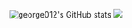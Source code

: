 ![george012's GitHub stats](https://github-readme-stats.vercel.app/api?username=george012&show_icons=true&count_private=true&theme=vue-dark)
<img src="https://github-readme-stats.vercel.app/api/top-langs/?username=george012&hide_title=true&hide_border=true&layout=compact&langs_count=6&text_color=000&icon_color=fff&bg_color=0,52fa5a,4dfcff,c64dff&theme=graywhite" /> 
